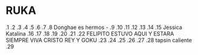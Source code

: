 # RUKA
.1
.2
.3
.4
.5
.6
.7
.8 Donghae es hermos *-*
.9
.10
.11
.12
.13
.14
.15 Jessica Katalina 
.16
.17
.18
.19
.20
.21 
.22 FELIPITO ESTUVO AQUI Y ESTARA SIEMPRE VIVA CRISTO REY Y GOKU
.23
.24
.25
.26
.27
.28 tapsin caliente
.29
